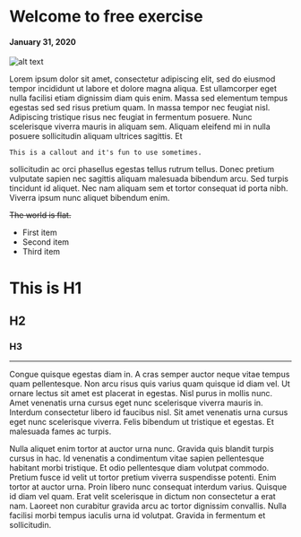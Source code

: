 # Welcome to free exercise
#### January 31, 2020



![alt text](https://d2w9rnfcy7mm78.cloudfront.net/6205996/original_01ad40c895d2beca116372f5664d5fc0.jpg?1582036003?bc=0)

Lorem ipsum dolor sit amet, consectetur adipiscing elit, sed do eiusmod tempor incididunt ut labore et dolore magna aliqua. Est ullamcorper eget nulla facilisi etiam dignissim diam quis enim. Massa sed elementum tempus egestas sed sed risus pretium quam. In massa tempor nec feugiat nisl. Adipiscing tristique risus nec feugiat in fermentum posuere. Nunc scelerisque viverra mauris in aliquam sem. Aliquam eleifend mi in nulla posuere sollicitudin aliquam ultrices sagittis. Et 

	
	This is a callout and it's fun to use sometimes.


sollicitudin ac orci phasellus egestas tellus rutrum tellus. Donec pretium vulputate sapien nec sagittis aliquam malesuada bibendum arcu. Sed turpis tincidunt id aliquet. Nec nam aliquam sem et tortor consequat id porta nibh. Viverra ipsum nunc aliquet bibendum enim.


~~The world is flat.~~





- First item
- Second item
- Third item


# This is H1
## H2
### H3

---






Congue quisque egestas diam in. A cras semper auctor neque vitae tempus quam pellentesque. Non arcu risus quis varius quam quisque id diam vel. Ut ornare lectus sit amet est placerat in egestas. Nisl purus in mollis nunc. Amet venenatis urna cursus eget nunc scelerisque viverra mauris in. Interdum consectetur libero id faucibus nisl. Sit amet venenatis urna cursus eget nunc scelerisque viverra. Felis bibendum ut tristique et egestas. Et malesuada fames ac turpis.

Nulla aliquet enim tortor at auctor urna nunc. Gravida quis blandit turpis cursus in hac. Id venenatis a condimentum vitae sapien pellentesque habitant morbi tristique. Et odio pellentesque diam volutpat commodo. Pretium fusce id velit ut tortor pretium viverra suspendisse potenti. Enim tortor at auctor urna. Proin libero nunc consequat interdum varius. Quisque id diam vel quam. Erat velit scelerisque in dictum non consectetur a erat nam. Laoreet non curabitur gravida arcu ac tortor dignissim convallis. Nulla facilisi morbi tempus iaculis urna id volutpat. Gravida in fermentum et sollicitudin.


